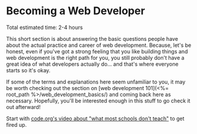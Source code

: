 # Becoming a Web Developer
Total estimated time: 2-4 hours

This short section is about answering the basic questions people have about the actual practice and career of web development.  Because, let's be honest, even if you've got a strong feeling that you like building things and web development is the right path for you, you still probably don't have a great idea of what developers actually do... and that's where everyone starts so it's okay.

If some of the terms and explanations here seem unfamiliar to you, it may be worth checking out the section on [web development 101](<%= root_path %>/web_development_basics/) and coming back here as necessary.  Hopefully, you'll be interested enough in this stuff to go check it out afterward!

Start with [code.org's video about "what most schools don't teach"](http://www.youtube.com/watch?v=nKIu9yen5nc) to get fired up.





